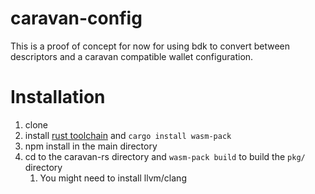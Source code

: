 # caravan-config

This is a proof of concept for now for using bdk to convert between descriptors
and a caravan compatible wallet configuration.

# Installation

1. clone
2. install [rust toolchain](https://www.rust-lang.org/tools/install) and `cargo install wasm-pack`
3. npm install in the main directory
4. cd to the caravan-rs directory and `wasm-pack build` to build the `pkg/` directory
   1. You might need to install llvm/clang
